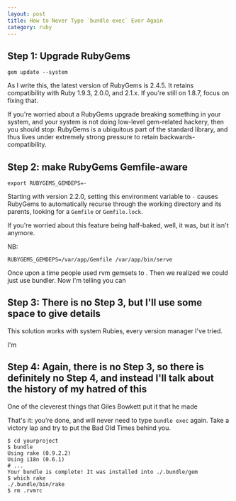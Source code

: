 ```yaml
---
layout: post
title: How to Never Type `bundle exec` Ever Again
category: ruby
---
```

## Step 1: Upgrade RubyGems
    gem update --system

As I write this, the latest version of RubyGems is 2.4.5.  It retains
compatibility with Ruby 1.9.3, 2.0.0, and 2.1.x.  If you're still on 1.8.7,
focus on fixing that.

If you're worried about a RubyGems upgrade breaking something in your system,
and your system is not doing low-level gem-related hackery, then you should
stop: RubyGems is a ubiquitous part of the standard library, and thus lives
under extremely strong pressure to retain backwards-compatibility.

## Step 2: make RubyGems Gemfile-aware
    export RUBYGEMS_GEMDEPS=-

Starting with version 2.2.0, setting this environment variable to `-` causes
RubyGems to automatically recurse through the working directory and its
parents, looking for a `Gemfile` or `Gemfile.lock`.

If you're worried about this feature being half-baked, well, it was, but it isn't anymore.

NB: 
```shell
RUBYGEMS_GEMDEPS=/var/app/Gemfile /var/app/bin/serve
```

Once upon a time people used rvm gemsets to .  Then we realized we could just use bundler.  Now I'm telling you can 

## Step 3: There is no Step 3, but I'll use some space to give details

This solution works with system Rubies, every version manager I've tried.

I'm 


## Step 4: Again, there is no Step 3, so there is definitely no Step 4, and instead I'll talk about the history of my hatred of this 

One of the cleverest things that Giles Bowkett  put it that he made 

That's it: you’re done, and will never need to type `bundle exec` again.  Take a victory lap and try to put the Bad Old Times behind you.

    $ cd yourproject
    $ bundle
    Using rake (0.9.2.2)
    Using i18n (0.6.1)
    # ...
    Your bundle is complete! It was installed into ./.bundle/gem
    $ which rake
    ./.bundle/bin/rake
    $ rm .rvmrc
